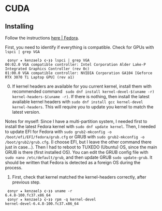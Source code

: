 # CUDA


## Installing

Follow the instructions [here | Fedora](https://docs.nvidia.com/cuda/cuda-installation-guide-linux/index.html#fedora).

First, you need to identify if everything is compatible. Check for GPUs with `lspci | grep VGA`

```shell
 ❮onyr ★ kenzael❯ ❮~❯❯ lspci | grep VGA
00:02.0 VGA compatible controller: Intel Corporation Alder Lake-P Integrated Graphics Controller (rev 0c)
01:00.0 VGA compatible controller: NVIDIA Corporation GA104 [Geforce RTX 3070 Ti Laptop GPU] (rev a1)
```

0. If kernel headers are available for you current kernel, install them with recommended command ` sudo dnf install kernel-devel-$(uname -r) kernel-headers-$(uname -r)`. If there is nothing, then install the latest available kernel headers with  `sudo dnf install gcc kernel-devel kernel-headers`. This will require you to update you kernel to match the latest version.

Notes for myself: Since I have a multi-partition system, I needed first to install the latest Fedora kernel with `sudo dnf update kernel`. Then, I needed to update EFI for Fedora with `sudo grub2-mkconfig -o /boot/efi/EFI/fedora/grub.cfg` or GRUB with `sudo grub2-mkconfig -o /boot/grub2/grub.cfg`. (I choose EFI, but I leave the other command there just in case...). Then I had to reboot to TUXEDO (Ubuntu) OS, since the main GRUB is there (first installed OS). You can edit the GRUB config file with `sudo nano /etc/default/grub`, and then update GRUB `sudo update-grub`. It should be written that Fedora is detected as a foreign OS during the process.

1. First, check that kernel matched the kernel-headers correctly, after previous step.

```shell
 ❮onyr ★ kenzael❯ ❮~❯❯ uname -r
6.4.8-100.fc37.x86_64
 ❮onyr ★ kenzael❯ ❮~❯❯ rpm -q kernel-devel
kernel-devel-6.4.8-100.fc37.x86_64
```
